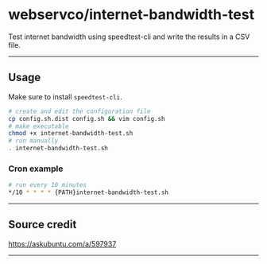 # webservco/internet-bandwidth-test

Test internet bandwidth using speedtest-cli and write the results in a CSV file.

---

## Usage

Make sure to install `speedtest-cli`.

```sh
# create and edit the configuration file
cp config.sh.dist config.sh && vim config.sh
# make executable
chmod +x internet-bandwidth-test.sh
# run manually
. internet-bandwidth-test.sh
```

### Cron example

```sh
# run every 10 minutes
*/10 * * * * {PATH}internet-bandwidth-test.sh
```

---

## Source credit

https://askubuntu.com/a/597937

---
